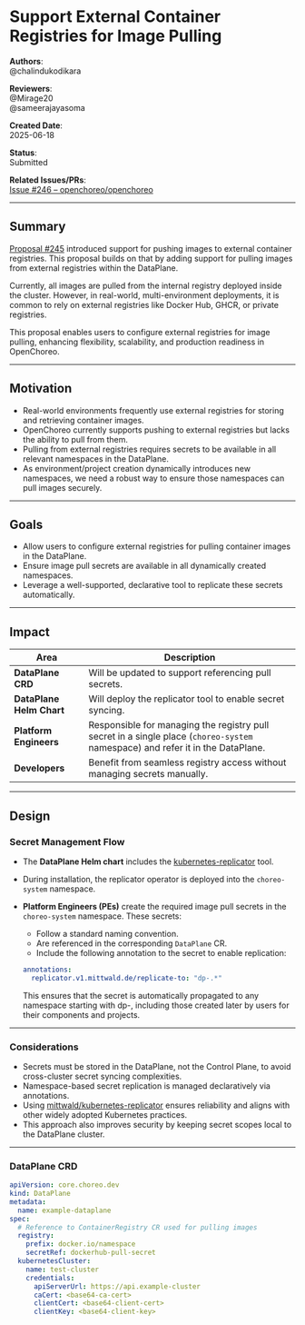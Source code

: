 # Support External Container Registries for Image Pulling

**Authors**:  
@chalindukodikara

**Reviewers**:  
@Mirage20  
@sameerajayasoma

**Created Date**:  
2025-06-18

**Status**:  
Submitted

**Related Issues/PRs**:  
[Issue #246 – openchoreo/openchoreo](https://github.com/openchoreo/openchoreo/issues/246)

---

## Summary
[Proposal #245](https://github.com/openchoreo/openchoreo/blob/main/docs/proposals/0245_introduce-build-plane.md) introduced support for pushing images to external container registries. This proposal builds on that by adding support for pulling images from external registries within the DataPlane.

Currently, all images are pulled from the internal registry deployed inside the cluster. However, in real-world, multi-environment deployments, it is common to rely on external registries like Docker Hub, GHCR, or private registries.

This proposal enables users to configure external registries for image pulling, enhancing flexibility, scalability, and production readiness in OpenChoreo.

---

## Motivation
- Real-world environments frequently use external registries for storing and retrieving container images.
- OpenChoreo currently supports pushing to external registries but lacks the ability to pull from them.
- Pulling from external registries requires secrets to be available in all relevant namespaces in the DataPlane.
- As environment/project creation dynamically introduces new namespaces, we need a robust way to ensure those namespaces can pull images securely.

---

## Goals
- Allow users to configure external registries for pulling container images in the DataPlane.
- Ensure image pull secrets are available in all dynamically created namespaces.
- Leverage a well-supported, declarative tool to replicate these secrets automatically.

---

## Impact

| Area                     | Description                                                                                                                    |
|--------------------------|--------------------------------------------------------------------------------------------------------------------------------|
| **DataPlane CRD**        | Will be updated to support referencing pull secrets.                                                                           |
| **DataPlane Helm Chart** | Will deploy the replicator tool to enable secret syncing.                                                                      |
| **Platform Engineers**   | Responsible for managing the registry pull secret in a single place (`choreo-system` namespace) and refer it in the DataPlane. |
| **Developers**           | Benefit from seamless registry access without managing secrets manually.                                                       |

---

## Design

### Secret Management Flow

- The **DataPlane Helm chart** includes the [kubernetes-replicator](https://github.com/mittwald/kubernetes-replicator) tool.
- During installation, the replicator operator is deployed into the `choreo-system` namespace.
- **Platform Engineers (PEs)** create the required image pull secrets in the `choreo-system` namespace. These secrets:
   - Follow a standard naming convention.
   - Are referenced in the corresponding `DataPlane` CR.
   - Include the following annotation to the secret to enable replication:

  ```yaml
  annotations:
    replicator.v1.mittwald.de/replicate-to: "dp-.*"
  ```
  This ensures that the secret is automatically propagated to any namespace starting with dp-, including those created later by users for their components and projects.

---

### Considerations
- Secrets must be stored in the DataPlane, not the Control Plane, to avoid cross-cluster secret syncing complexities.
- Namespace-based secret replication is managed declaratively via annotations.
- Using [mittwald/kubernetes-replicator](https://github.com/mittwald/kubernetes-replicator) ensures reliability and aligns with other widely adopted Kubernetes practices.
- This approach also improves security by keeping secret scopes local to the DataPlane cluster.

---

### DataPlane CRD

```yaml
apiVersion: core.choreo.dev
kind: DataPlane
metadata:
  name: example-dataplane
spec:
  # Reference to ContainerRegistry CR used for pulling images
  registry:
    prefix: docker.io/namespace
    secretRef: dockerhub-pull-secret
  kubernetesCluster:
    name: test-cluster
    credentials:
      apiServerUrl: https://api.example-cluster
      caCert: <base64-ca-cert>
      clientCert: <base64-client-cert>
      clientKey: <base64-client-key>
```
